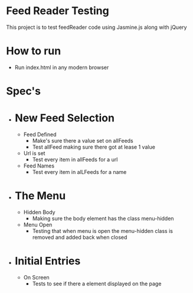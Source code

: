 # Feed Reader Testing
This project is to test feedReader code using Jasmine.js along with jQuery

# How to run
* Run index.html in any modern browser

# Spec's
* # New Feed Selection
    * Feed Defined
       * Make's sure there a value set on allFeeds
        * Test allFeed making sure there got at lease 1 value
    * Url is set
        * Test every item in allFeeds for a url
    * Feed Names
        *  Test every item in alLFeeds for a name

* # The Menu
    * Hidden Body
        * Making sure the body element has the class menu-hidden
    * Menu Open
        * Testing that when menu is open the menu-hidden class is removed and added back when closed

* # Initial Entries
    * On Screen
        * Tests to see if there a element displayed on the page
        